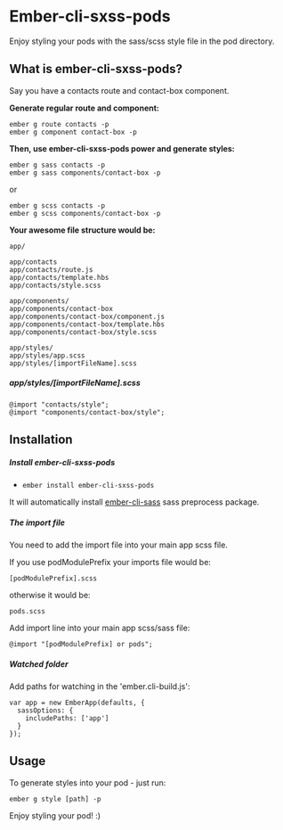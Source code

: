 # Ember-cli-sxss-pods

Enjoy styling your pods with the sass/scss style file in the pod directory.

## What is ember-cli-sxss-pods?
Say you have a contacts route and contact-box component.

**Generate regular route and component:**

```
ember g route contacts -p
ember g component contact-box -p
```

**Then, use ember-cli-sxss-pods power and generate styles:**

```
ember g sass contacts -p
ember g sass components/contact-box -p
```

or

```
ember g scss contacts -p
ember g scss components/contact-box -p
```

**Your awesome file structure would be:**

```
app/

app/contacts
app/contacts/route.js
app/contacts/template.hbs
app/contacts/style.scss

app/components/
app/components/contact-box
app/components/contact-box/component.js
app/components/contact-box/template.hbs
app/components/contact-box/style.scss

app/styles/
app/styles/app.scss
app/styles/[importFileName].scss
```
##### app/styles/[importFileName].scss
```
@import "contacts/style";
@import "components/contact-box/style";
```

## Installation

##### Install ember-cli-sxss-pods

* `ember install ember-cli-sxss-pods`

It will automatically install [ember-cli-sass](https://github.com/aexmachina/ember-cli-sass#ember-cli-sass) sass preprocess package.

##### The import file
You need to add the import file into your main app scss file.

If you use podModulePrefix your imports file would be:
```
[podModulePrefix].scss
```
otherwise it would be:
```
pods.scss
```
Add import line into your main app scss/sass file:

```
@import "[podModulePrefix] or pods";
```

##### Watched folder
Add paths for watching in the 'ember.cli-build.js':
```
var app = new EmberApp(defaults, {
  sassOptions: {
    includePaths: ['app']
  }
});
```

## Usage

To generate styles into your pod - just run:

```
ember g style [path] -p
```

Enjoy styling your pod! :)
